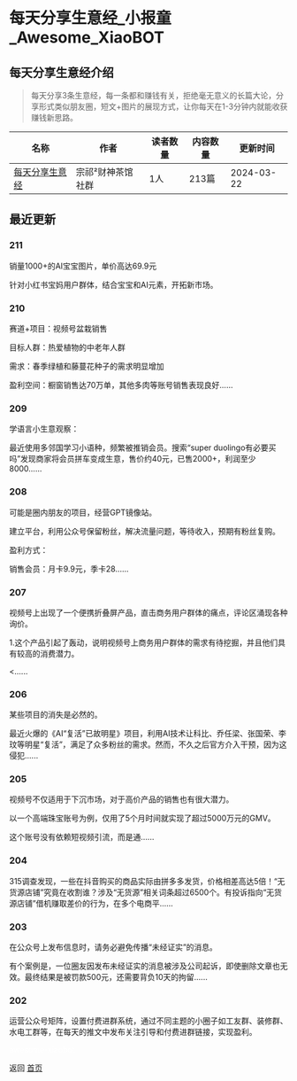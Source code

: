 # 每天分享生意经_小报童_Awesome_XiaoBOT

## 每天分享生意经介绍
> 每天分享3条生意经，每一条都和赚钱有关，拒绝毫无意义的长篇大论，分享形式类似朋友圈，短文+图片的展现方式，让你每天在1-3分钟内就能收获赚钱新思路。  
  


|名称|作者|读者数量|内容数量|更新时间|
|---|---|---|---|---|
|[每天分享生意经](https://xiaobot.net/p/cssyj?refer=9c3f1c95-a052-465a-9902-f6d75080262a)|宗祁²财神茶馆社群|1人|213篇|2024-03-22|

## 最近更新
### 211

销量1000+的AI宝宝图片，单价高达69.9元

针对小红书宝妈用户群体，结合宝宝和AI元素，开拓新市场。

### 210

赛道+项目：视频号盆栽销售

目标人群：热爱植物的中老年人群

需求：春季绿植和藤蔓花种子的需求明显增加

盈利空间：橱窗销售达70万单，其他多肉等账号销售表现良好......

### 209

学语言小生意观察：

最近使用多邻国学习小语种，频繁被推销会员。搜索“super
duolingo有必要买吗”发现商家将会员拼车变成生意，售价约40元，已售2000+，利润至少8000......

### 208

可能是圈内朋友的项目，经营GPT镜像站。

建立平台，利用公众号保留粉丝，解决流量问题，等待收入，预期有粉丝复购。

盈利方式：

销售会员：月卡9.9元，季卡28......

### 207

视频号上出现了一个便携折叠屏产品，直击商务用户群体的痛点，评论区涌现各种询价。

1.这个产品引起了轰动，说明视频号上商务用户群体的需求有待挖掘，并且他们具有较高的消费潜力。

<......

### 206

某些项目的消失是必然的。

最近火爆的《AI“复活”已故明星》项目，利用AI技术让科比、乔任梁、张国荣、李玟等明星“复活”，满足了众多粉丝的需求。然而，不久之后官方介入干预，因为这侵犯......

### 205

视频号不仅适用于下沉市场，对于高价产品的销售也有很大潜力。

以一个高端珠宝账号为例，仅用了5个月时间就实现了超过5000万元的GMV。

这个账号没有依赖短视频引流，而是通......

### 204

315调查发现，一些在抖音购买的商品实际由拼多多发货，价格相差高达5倍！“无货源店铺”究竟在收割谁？涉及“无货源”相关词条超过6500个。有投诉指向“无货源店铺”借机赚取差价的行为，在多个电商平......

### 203

在公众号上发布信息时，请务必避免传播“未经证实”的消息。

有个案例是，一位圈友因发布未经证实的消息被涉及公司起诉，即使删除文章也无效。最终结果是被罚款500元，还需要背负10天的拘留......

### 202

运营公众号矩阵，设置付费进群系统，通过不同主题的小圈子如工友群、装修群、水电工群等，在每天的推文中发布关注引导和付费进群链接，实现盈利。


<a href="https://github.com/Reno9527/awesome-xiaobot" style="color: white; text-decoration: none;">awesome-xiaobot</a>

返回 [首页](../README.md)
